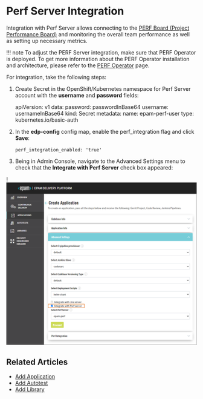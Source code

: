 # Perf Server Integration

Integration with Perf Server allows connecting to the [PERF Board (Project Performance Board)](https://www.epam.com/telescopeai) and monitoring the overall team performance as well as setting up necessary metrics.

!!! note
    To adjust the PERF Server integration, make sure that PERF Operator is deployed. To get more information about the PERF Operator installation and architecture,
    please refer to the [PERF Operator](https://github.com/epam/edp-perf-operator#perf-operator) page.


For integration, take the following steps:

1. Create Secret in the OpenShift/Kubernetes namespace for Perf Server account with the **username** and **password** fields:

      apiVersion: v1
      data:
        password: passwordInBase64
        username: usernameInBase64
      kind: Secret
      metadata:
        name: epam-perf-user
      type: kubernetes.io/basic-auth

2. In the **edp-config** config map, enable the perf_integration flag and click **Save**:

       perf_integration_enabled: 'true'


3. Being in Admin Console, navigate to the Advanced Settings menu to check that the **Integrate with Perf Server** check box appeared:

  !![Advanced settings](../assets/operator-guide/perf-server-integration.png "Advanced settings")


## Related Articles

* [Add Application](../user-guide/add-application.md)
* [Add Autotest](../user-guide/add-autotest.md)
* [Add Library](../user-guide/add-library.md)

